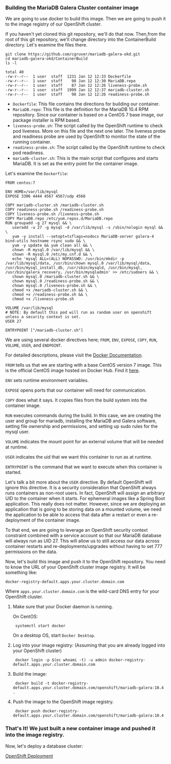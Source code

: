 ### Building the MariaDB Galera Cluster container image

We are going to use docker to build this image.  Then we are going to push it to the image registry of our OpenShift cluster.

If you haven't yet cloned this git repository, we'll do that now.  Then,from the root of this git repository, we'll change directory into the ContainerBuild directory.  Let's examine the files there.

    git clone https://github.com/cgruver/mariadb-galera-okd.git
    cd mariadb-galera-okd/ContainerBuild
    ls -l

    total 40
    -rw-r--r--  1 user  staff  1231 Jan 12 12:33 Dockerfile
    -rw-r--r--  1 user  staff    98 Jan 12 12:30 MariaDB.repo
    -rw-r--r--  1 user  staff    87 Jan 12 12:26 liveness-probe.sh
    -rw-r--r--  1 user  staff  1999 Jan 12 12:37 mariadb-cluster.sh
    -rw-r--r--  1 user  staff    98 Jan 12 12:26 readiness-probe.sh

* `Dockerfile`: This file contains the directions for building our container.
* `MariaDB.repo`: This file is the definition for the MariaDB 10.4 RPM repository.  Since our container is based on a CentOS 7 base image, our package installer is RPM based.
* `liveness-probe.sh`: The script called by the OpenShift runtime to check pod liveness. More on this file and the next one later.  The liveness probe and readiness probe are used by OpenShift to monitor the state of the running container.
* `readiness-probe.sh`: The script called by the OpenShift runtime to check pod readiness.
* `mariadb-cluster.sh`: This is the main script that configures and starts MariaDB.  It is set as the entry point for the container image.

Let's examine the `Dockerfile`:

    FROM centos:7

    ENV HOME=/var/lib/mysql
    EXPOSE 3306 4444 4567 4567/udp 4568

    COPY mariadb-cluster.sh /mariadb-cluster.sh
    COPY readiness-probe.sh /readiness-probe.sh
    COPY liveness-probe.sh /liveness-probe.sh
    COPY MariaDB.repo /etc/yum.repos.d/MariaDB.repo
    RUN groupadd -g 27 mysql && \
       useradd -u 27 -g mysql -d /var/lib/mysql -s /sbin/nologin mysql && \
       yum -y install --setopt=tsflags=nodocs MariaDB-server galera-4 bind-utils hostname rsync sudo && \
       yum -y update && yum clean all && \
       chown -R mysql.0 /var/lib/mysql && \
       chown -R mysql.0 /etc/my.cnf.d && \
       echo 'mysql ALL=(ALL) NOPASSWD: /usr/bin/mkdir -p /var/lib/mysql/data, /usr/bin/chown mysql.0 /var/lib/mysql/data, /usr/bin/mysql_install_db, /usr/sbin/mysqld, /usr/bin/mysql, /usr/bin/galera_recovery, /usr/bin/mysqladmin' >> /etc/sudoers && \
       chown mysql.0 /mariadb-cluster.sh && \
       chown mysql.0 /readiness-probe.sh && \
       chown mysql.0 /liveness-probe.sh && \
       chmod +x /mariadb-cluster.sh && \
       chmod +x /readiness-probe.sh && \
       chmod +x /liveness-probe.sh

    VOLUME /var/lib/mysql
    # NOTE: By default this pod will run as random user on openshift unless a security context is set.
    USER 27

    ENTRYPOINT ["/mariadb-cluster.sh"]

We are using several docker directives here; `FROM`, `ENV`, `EXPOSE`, `COPY`, `RUN`, `VOLUME`, `USER`, and `ENDPOINT`.

For detailed descriptions, please visit the [Docker Documentation](https://docs.docker.com/engine/reference/builder/).

`FROM` tells us that we are starting with a base CentOS version 7 image.  This is the official CentOS image hosted on Docker Hub.  Find it [here](https://hub.docker.com/_/centos).

`ENV` sets runtime environment variables.

`EXPOSE` opens ports that our container will need for communication.

`COPY` does what it says.  It copies files from the build system into the container image.

`RUN` executes commands during the build.  In this case, we are creating the user and group for mariadb, installing the MariaDB and Galera software, setting file ownership and permissions, and setting up sudo rules for the mysql user.

`VOLUME` indicates the mount point for an external volume that will be needed at runtime.

`USER` indicates the uid that we want this container to run as at runtime.

`ENTRYPOINT` is the command that we want to execute when this container is started.

Let's talk a bit more about the `USER` directive.  By default OpenShift will ignore this directive.  It is a security consideration that OpenShift always runs containers as non-root users.  In fact, OpenShift will assign an arbitrary UID to the container when it starts.  For ephemeral images like a Spring Boot application.  This really does not matter.  However, since we are deploying an application that is going to be storing data on a mounted volume, we need the application to be able to access that data after a restart or even a re-deployment of the container image.

To that end, we are going to leverage an OpenShift security context constraint combined with a service account so that our MariaDB database will always run as UID 27.  This will allow us to still access our data across container restarts and re-deployments/upgrades without having to set 777 permissions on the data.

Now, let's build this image and push it to the OpenShift repository.  You need to know the URL of your OpenShift cluster image registry.  It will be something like:

    docker-registry-default.apps.your.cluster.domain.com

Where `apps.your.cluster.domain.com` is the wild-card DNS entry for your OpenShift cluster.

1. Make sure that your Docker daemon is running.

    On CentOS:

        systemctl start docker

    On a desktop OS, start `Docker Desktop`.

1. Log into your image registry: (Assuming that you are already logged into your OpenShift cluster)

        docker login -p $(oc whoami -t) -u admin docker-registry-default.apps.your.cluster.domain.com

1. Build the image:

        docker build -t docker-registry-default.apps.your.cluster.domain.com/openshift/mariadb-galera:10.4 .

1. Push the image to the OpenShift image registry.

        docker push docker-registry-default.apps.your.cluster.domain.com/openshift/mariadb-galera:10.4

### That's It!  We just built a new container image and pushed it into the image registry.

Now, let's deploy a database cluster:

[OpenShift Deployment](OpenShiftDeploy.md)

